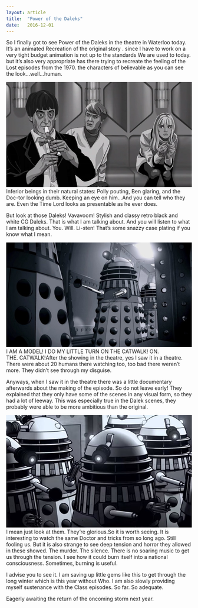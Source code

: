 ```yaml
---
layout: article
title:	"Power of the Daleks"
date:	2016-12-01
---
```


So I finally got to see Power of the Daleks in the theatre in Waterloo today. It’s an animated Recreation of the original story . since I have to work on a very tight budget animation is not up to the standards We are used to today. but it’s also very appropriate has there trying to recreate the feeling of the Lost episodes from the 1970. the characters of believable as you can see the look…well…human.

![](/img/1*iaG8g3UrP4iV1g-mRiVMQA.png)Inferior beings in their natural states: Polly pouting, Ben glaring, and the Doc-tor looking dumb. Keeping an eye on him…And you can tell who they are. Even the Time Lord looks as presentable as he ever does.

But look at those Daleks! Vavavoom! Stylish and classy retro black and white CG Daleks. That is what I am talking about. And you will listen to what I am talking about. You. Will. Li-sten! That’s some snazzy case plating if you know what I mean.

![](/img/1*CQgew3ziNd-YPqJt9hsBMA.jpeg)I AM A MODEL! I DO MY LITTLE TURN ON THE CATWALK! ON. THE. CATWALK!After the showing in the theatre, yes I saw it in a theatre. There were about 20 humans there watching too, too bad there weren’t more. They didn’t see through my disguise.

Anyways, when I saw it in the theatre there was a little documentary afterwards about the making of the episode. So do not leave early! They explained that they only have some of the scenes in any visual form, so they had a lot of leeway. This was especially true in the Dalek scenes, they probably were able to be more ambitious than the original.

![](/img/1*jkB3SrI6o2p5gc7QJ8UeQQ.jpeg)I mean just look at them. They’re glorious.So it is worth seeing. It is interesting to watch the same Doctor and tricks from so long ago. Still fooling us. But it is also strange to see deep tension and horror they allowed in these showed. The murder. The silence. There is no soaring music to get us through the tension. I see how it could burn itself into a national consciousness. Sometimes, burning is useful.

I advise you to see it. I am saving up little gems like this to get through the long winter which is this year without Who. I am also slowly providing myself sustenance with the Class episodes. So far. So adequate.

Eagerly awaiting the return of the oncoming storm next year.

  
